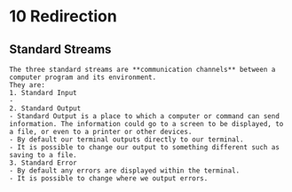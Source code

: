 
# 10 Redirection

## Standard Streams
	The three standard streams are **communication channels** between a computer program and its environment.
	They are:
	1. Standard Input
	- 
	2. Standard Output
	- Standard Output is a place to which a computer or command can send information. The information could go to a screen to be displayed, to a file, or even to a printer or other devices.
	- By default our terminal outputs directly to our terminal.
	- It is possible to change our output to something different such as saving to a file.
	3. Standard Error
	- By default any errors are displayed within the terminal.
	- It is possible to change where we output errors.
	
